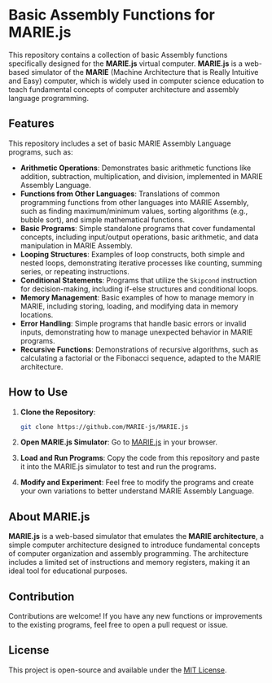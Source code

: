 # Basic Assembly Functions for MARIE.js

This repository contains a collection of basic Assembly functions specifically designed for the **MARIE.js** virtual computer. **MARIE.js** is a web-based simulator of the **MARIE** (Machine Architecture that is Really Intuitive and Easy) computer, which is widely used in computer science education to teach fundamental concepts of computer architecture and assembly language programming.

## Features

This repository includes a set of basic MARIE Assembly Language programs, such as:

- **Arithmetic Operations**: Demonstrates basic arithmetic functions like addition, subtraction, multiplication, and division, implemented in MARIE Assembly Language.
- **Functions from Other Languages**: Translations of common programming functions from other languages into MARIE Assembly, such as finding maximum/minimum values, sorting algorithms (e.g., bubble sort), and simple mathematical functions.
- **Basic Programs**: Simple standalone programs that cover fundamental concepts, including input/output operations, basic arithmetic, and data manipulation in MARIE Assembly.
- **Looping Structures**: Examples of loop constructs, both simple and nested loops, demonstrating iterative processes like counting, summing series, or repeating instructions.
- **Conditional Statements**: Programs that utilize the `Skipcond` instruction for decision-making, including if-else structures and conditional loops.
- **Memory Management**: Basic examples of how to manage memory in MARIE, including storing, loading, and modifying data in memory locations.
- **Error Handling**: Simple programs that handle basic errors or invalid inputs, demonstrating how to manage unexpected behavior in MARIE programs.
- **Recursive Functions**: Demonstrations of recursive algorithms, such as calculating a factorial or the Fibonacci sequence, adapted to the MARIE architecture.

## How to Use

1. **Clone the Repository**:

    ```bash
    git clone https://github.com/MARIE-js/MARIE.js
    ```

2. **Open MARIE.js Simulator**: Go to [MARIE.js](https://marie-js.github.io/MARIE.js/) in your browser.
3. **Load and Run Programs**: Copy the code from this repository and paste it into the MARIE.js simulator to test and run the programs.
4. **Modify and Experiment**: Feel free to modify the programs and create your own variations to better understand MARIE Assembly Language.

## About MARIE.js

**MARIE.js** is a web-based simulator that emulates the **MARIE architecture**, a simple computer architecture designed to introduce fundamental concepts of computer organization and assembly programming. The architecture includes a limited set of instructions and memory registers, making it an ideal tool for educational purposes.

## Contribution

Contributions are welcome! If you have any new functions or improvements to the existing programs, feel free to open a pull request or issue.

## License

This project is open-source and available under the [MIT License](https://opensource.org/licenses/MIT).
